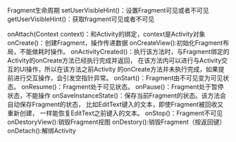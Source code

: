Fragment生命周期
setUserVisibleHint()：设置Fragment可见或者不可见
getUserVisibleHint()：获取fragment可见或者不可见

onAttach(Context context)：和Activity的绑定，context是Activity对象
onCreate()：创建Fragment，操作传递数据
onCreateView():初始化Fragment布局，不能做耗时操作。
onActivityCreated()：执行该方法时，与Fragment绑定的Activity的onCreate方法已经执行完成并返回，
                     在该方法内可以进行与Activity交互的UI操作，所以在该方法之前Activity
					 的onCreate方法并未执行完成，如果提前进行交互操作，会引发空指针异常。
onStart()：Fragment由不可见变为可见状态。
onResume()：Fragment处于可见状态。
onPause()：Fragment处于暂停状态，不能操作
onSaveInstanceState()：保存当前Fragment的状态。该方法会自动保存Fragment的状态，
                       比如EditText键入的文本，即使Fragment被回收又重新创建，
					   一样能恢复EditText之前键入的文本。
onStop()：Fragment不可见
onDestoryView():销毁Fragment视图
onDestory():销毁Fragment（按返回键）
onDetach():解绑Activity